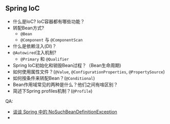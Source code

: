 ## Spring IoC

- 什么是IoC? IoC容器都有哪些功能？
- 转配Bean方式?
  - `@Bean`
  - `@Component` 与 `@ComponentScan`
- 什么是依赖注入(DI)？
- `@Autowired`注入机制?
  - `@Primary` 和 `@Qualifier`
- Spring IoC初始化和销毁Bean过程？（Bean生命周期)
- 如何使用属性文件？(`@Value`, `@ConfigurationProperties`, `@PropertySource`)
- 如何按条件来转配Bean？(`@Conditional`)
- Bean作用域常见的两种是什么？他们之间有啥区别？
- 简述下Spring profiles机制？(`@Profile`)

QA:

- [谈谈 Spring 中的 NoSuchBeanDefinitionException](https://juejin.im/entry/58aa8dda8ac247006e604025)
- 